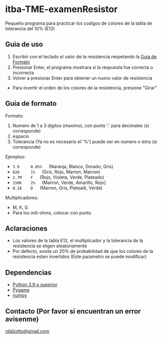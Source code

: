 # itba-TME-examenResistor
Pequeño programa para practicar los codigos de colores de la tabla de tolerancia del 10% (E12)

## Guia de uso
1. Escribir con el teclado el valor de la resistencia respetando la [Guia de Formato](#guia-de-formato)
2. Presionar Enter, el programa mostrara si la respuesta fue correcta o incorrecta
3. Volver a presionar Enter para obtener un nuevo valor de resistencia
- Para invertir el orden de los colores de la resistencia, presione "Girar"

## Guia de formato
Formato:
1. Numero de 1 a 3 digitos (maximo), con punto '.' para decimales (si corresponde)
2. espacio
3. Tolerancia (Ya no es necesario el '%') puede ser en numero o letra (si corresponde)

Ejemplos:
- `3.9     0.05%` &emsp; (Naranja, Blanco, Dorado, Gris)
- `820     1%`  &emsp;  (Gris, Rojo, Marron, Marron)
- `2.7M    F`  &emsp; (Rojo, Violeta, Verde, Plateado)
- `150K    2%` &emsp;  (Marron, Verde, Amarillo, Rojo]
- `0.18    D` &emsp; (Marron, Gris, Plateadi, Verde)

Multiplicadores: 
- M, K, G
- Para los mili-ohms, colocar con punto

## Aclaraciones
- Los valores de la tabla E12, el multiplicador y la tolerancia de la resistencia se eligen aleatoriamente
- Por defecto, existe un 20% de probabilidad de que los colores de la resistencia esten invertidos (Este parametro se puede modificar)

## Dependencias
- [Python 3.9 o superior](https://www.python.org/downloads/)
- [Pygame](https://www.pygame.org/wiki/GettingStarted)
- [numpy](https://pypi.org/project/numpy/)

## Contacto (Por favor si encuentran un error avisenme)
rdalzotto@gmail.com